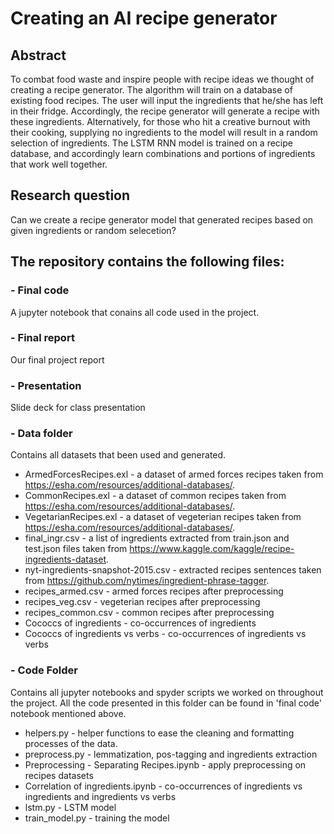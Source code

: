 # Creating an AI recipe generator

## Abstract
To combat food waste and inspire people with recipe ideas we thought of creating a recipe generator. The algorithm will train on a database of existing food recipes. The user will input the ingredients that he/she has left in their fridge. Accordingly, the recipe generator will generate a recipe with these ingredients. Alternatively, for those who hit a creative burnout with their cooking, supplying no ingredients to the model will result in a random selection of ingredients. The LSTM RNN model is trained on a recipe database, and accordingly learn combinations and portions of ingredients that work well together. 

 
## Research question
Can we create a recipe generator model that generated recipes based on given ingredients or random selecetion?

## The repository contains the following files:

### - Final code 
A jupyter notebook that conains all code used in the project. 

### - Final report
Our final project report 

### - Presentation
Slide deck for class presentation

### - Data folder
Contains all datasets that been used and generated.
- ArmedForcesRecipes.exl - a dataset of armed forces recipes taken from https://esha.com/resources/additional-databases/.
- CommonRecipes.exl - a dataset of common recipes taken from https://esha.com/resources/additional-databases/.
- VegetarianRecipes.exl - a dataset of vegeterian recipes taken from https://esha.com/resources/additional-databases/.
- final_ingr.csv - a list of ingredients extracted from train.json and test.json files taken from https://www.kaggle.com/kaggle/recipe-ingredients-dataset.
- nyt-ingredients-snapshot-2015.csv - extracted recipes sentences taken from https://github.com/nytimes/ingredient-phrase-tagger.
- recipes_armed.csv - armed forces recipes after preprocessing
- recipes_veg.csv - vegeterian recipes after preprocessing
- recipes_common.csv - common recipes after preprocessing
- Cococcs of ingredients - co-occurrences of ingredients 
- Cococcs of ingredients vs verbs - co-occurrences of ingredients vs verbs

### - Code Folder
Contains all jupyter notebooks and spyder scripts we worked on throughout the project. All the code presented in this folder can be found in 'final code' notebook mentioned above.
- helpers.py - helper functions to ease the cleaning and formatting processes of the data.
- preprocess.py - lemmatization, pos-tagging and ingredients extraction 
- Preprocessing - Separating Recipes.ipynb - apply preprocessing on recipes datasets
- Correlation of ingredients.ipynb - co-occurrences of ingredients vs ingredients and ingredients vs verbs
- lstm.py - LSTM model 
- train_model.py - training the model
